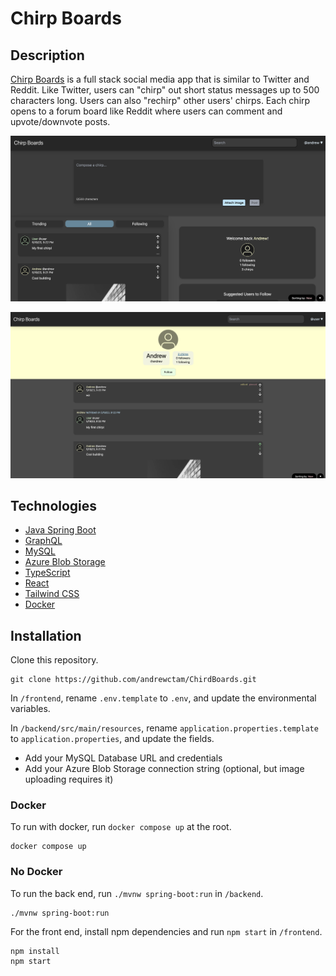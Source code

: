 # Chirp Boards

## Description
[Chirp Boards](https://chirpboards.web.app) is a full stack social media app that is similar to Twitter and Reddit. Like Twitter, users can "chirp" out short status messages up to 500 characters long. Users can also "rechirp" other users' chirps. Each chirp opens to a forum board like Reddit where users can comment and upvote/downvote posts.

![Demo](demo.png)

![Profile](profile.png)

## Technologies
- [Java Spring Boot](https://spring.io/projects/spring-boot)
- [GraphQL](https://graphql.org/)
- [MySQL](https://dev.mysql.com/doc/)
- [Azure Blob Storage](https://docs.microsoft.com/en-us/azure/storage/blobs/storage-blobs-introduction)
- [TypeScript](https://www.typescriptlang.org/download)
- [React](https://reactjs.org/docs/getting-started.html)
- [Tailwind CSS](https://tailwindcss.com/docs/guides/create-react-app)
- [Docker](https://docs.docker.com/get-docker/)

## Installation
Clone this repository.

```
git clone https://github.com/andrewctam/ChirdBoards.git
```

In `/frontend`, rename `.env.template` to `.env`, and update the environmental variables.

In `/backend/src/main/resources`, rename `application.properties.template` to `application.properties`, and update the fields.
- Add your MySQL Database URL and credentials
- Add your Azure Blob Storage connection string (optional, but image uploading requires it)

### Docker
To run with docker, run `docker compose up` at the root. 
```
docker compose up
```


### No Docker
To run the back end, run `./mvnw spring-boot:run` in `/backend`.

```
./mvnw spring-boot:run
```


For the front end, install npm dependencies and run ```npm start``` in `/frontend`.
```
npm install
npm start
```
